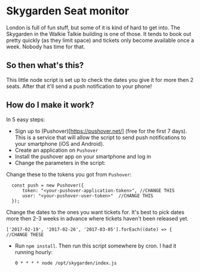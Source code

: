 # Skygarden Seat monitor

London is full of fun stuff, but some of it is kind of hard to get into. The Skygarden in the Walkie Talkie building is one of those. It tends to book out pretty quickly (as they limit space) and tickets only become available once a week. Nobody has time for that.

## So then what's this?

This little node script is set up to check the dates you give it for more then 2 seats. After that it'll send a push notification to your phone!

## How do I make it work?

In 5 easy steps:

 - Sign up to (Pushover)[https://pushover.net/] (free for the first 7 days). This is a service that will allow the script to send push notifications to your smartphone (iOS and Android).
 - Create an application on `Pushover`
 - Install the pushover app on your smartphone and log in
 - Change the parameters in the script:

  Change these to the tokens you got from `Pushover`:

  ```
    const push = new Pushover({
        token: "<your-pushover-application-token>", //CHANGE THIS
        user: "<your-pushover-user-token>"  //CHANGE THIS
    });
  ```

  Change the dates to the ones you want tickets for. It's best to pick dates more then 2-3 weeks in advance where tickets haven't been released yet.

  ```
  ['2017-02-19', '2017-02-26', '2017-03-05'].forEach((date) => { //CHANGE THESE
  ```

 - Run `npm install`. Then run this script somewhere by cron. I had it running hourly:

   ```
   0 * * * * node /opt/skygarden/index.js
   ```
